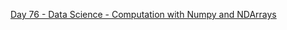 [Day 76 - Data Science - Computation with Numpy and NDArrays](https://github.com/Jubiko31/100Days_Python_Data_Science/tree/main/Day%C2%A076%20-%20Computation%20with%20NumPy%20and%20NDimesional%20Arrays)

